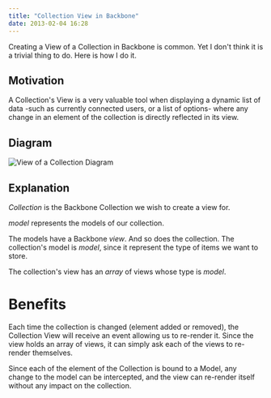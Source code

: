 ```yaml
---
title: "Collection View in Backbone"
date: 2013-02-04 16:28
---
```


Creating a View of a Collection in Backbone is common. Yet I don't think it is a trivial thing to do. Here is how I do it.

## Motivation

A Collection's View is a very valuable tool when displaying a dynamic list of data -such as currently connected users, or a list of options- where any change in an element of the collection is directly reflected in its view.

## Diagram

![View of a Collection Diagram](/images/diagram.JPG)

## Explanation

*Collection* is the Backbone Collection we wish to create a view for.

*model* represents the models of our collection.

The models have a Backbone *view*. And so does the collection. The collection's model is *model*, since it represent the type of items we want to store.

The collection's view has an *array* of views whose type is *model*.

# Benefits

Each time the collection is changed (element added or removed), the Collection View will receive an event allowing us to re-render it. Since the view holds an array of views, it can simply ask each of the views to re-render themselves.

Since each of the element of the Collection is bound to a Model, any change to the model can be intercepted, and the view can re-render itself without any impact on the collection.
